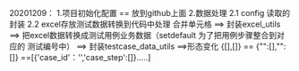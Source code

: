20201209：
1.项目初始化配置 == 放到github上面
2.数据处理
2.1 config 读取的封装
2.2 excel存放测试数据转换到代码中处理
合并单元格 ==> 封装excel_utils ==> 把excel数据转换成测试用例业务数据（setdefault 为了把用例步骤整合到对应的
测试编号中） ==> 封装testcase_data_utils ==>形态变化
{[],[]} == {"":[],"":[]} ==[{'case_id'：'','case_step':[]}.....]

